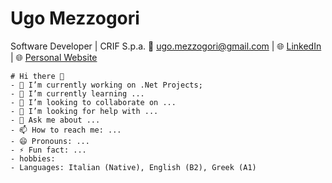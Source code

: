# Ugo Mezzogori
Software Developer | CRIF S.p.a.
📧 ugo.mezzogori@gmail.com | 🌐 [LinkedIn](https://www.linkedin.com/in/ugo-mezzogori-a2545a19/) | 🌐 [Personal Website](https://www.ugomezzogori.com/)
```
# Hi there 👋
- 🔭 I’m currently working on .Net Projects;
- 🌱 I’m currently learning ...
- 👯 I’m looking to collaborate on ...
- 🤔 I’m looking for help with ...
- 💬 Ask me about ...
- 📫 How to reach me: ...
- 😄 Pronouns: ...
- ⚡ Fun fact: ...
- hobbies:
- Languages: Italian (Native), English (B2), Greek (A1)
```
